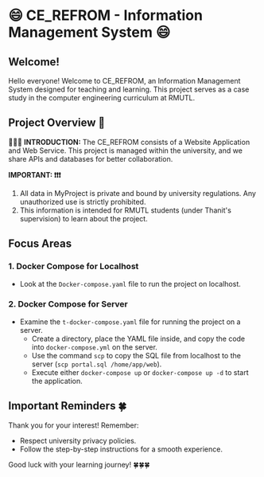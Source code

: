 # 😄 CE_REFROM - Information Management System 😄

## Welcome!
Hello everyone! Welcome to CE_REFROM, an Information Management System designed for teaching and learning. This project serves as a case study in the computer engineering curriculum at RMUTL.

## Project Overview 📍
📣📣📣 **INTRODUCTION:**
The CE_REFROM consists of a Website Application and Web Service. This project is managed within the university, and we share APIs and databases for better collaboration.

**IMPORTANT: ❗❗❗**
1. All data in MyProject is private and bound by university regulations. Any unauthorized use is strictly prohibited.
2. This information is intended for RMUTL students (under Thanit's supervision) to learn about the project.

## Focus Areas
### 1. Docker Compose for Localhost
- Look at the `Docker-compose.yaml` file to run the project on localhost.

### 2. Docker Compose for Server
- Examine the `t-docker-compose.yaml` file for running the project on a server.
  - Create a directory, place the YAML file inside, and copy the code into `docker-compose.yml` on the server.
  - Use the command `scp` to copy the SQL file from localhost to the server (`scp portal.sql /home/app/web`).
  - Execute either `docker-compose up` or `docker-compose up -d` to start the application.

## Important Reminders 🍀
Thank you for your interest! Remember:
- Respect university privacy policies.
- Follow the step-by-step instructions for a smooth experience.

Good luck with your learning journey! 🍀🍀🍀
